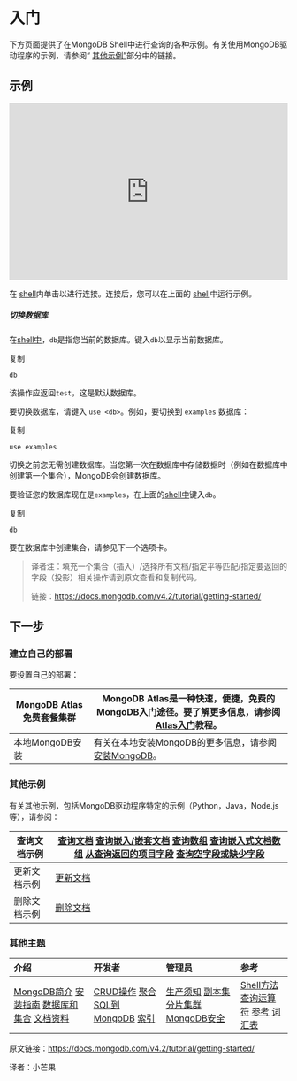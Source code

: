 # 入门

下方页面提供了在MongoDB Shell中进行查询的各种示例。有关使用MongoDB驱动程序的示例，请参阅“ [其他示例”](https://docs.mongodb.com/v4.2/tutorial/getting-started/#gs-additional-examples)部分中的链接。



## 示例

<iframe class="mws-root" allowfullscreen="" sandbox="allow-scripts allow-same-origin" width="100%" height="320" src="https://mws.mongodb.com/?version=4.2" style="box-sizing: border-box; border: 0px;"></iframe>

在 [shell](https://docs.mongodb.com/v4.2/tutorial/getting-started/#mongo-web-shell)内单击以进行连接。连接后，您可以在上面的 [shell](https://docs.mongodb.com/v4.2/tutorial/getting-started/#mongo-web-shell)中运行示例。

##### 切换数据库

在[shell中](https://docs.mongodb.com/v4.2/tutorial/getting-started/#mongo-web-shell)，`db`是指您当前的数据库。键入`db`以显示当前数据库。

复制

```
db
```

该操作应返回`test`，这是默认数据库。

要切换数据库，请键入 `use <db>`。例如，要切换到 `examples` 数据库：

复制

```
use examples
```

切换之前您无需创建数据库。当您第一次在数据库中存储数据时（例如在数据库中创建第一个集合），MongoDB会创建数据库。

要验证您的数据库现在是`examples`，在上面的[shell中](https://docs.mongodb.com/v4.2/tutorial/getting-started/#mongo-web-shell)键入`db`。

复制

```
db
```

要在数据库中创建集合，请参见下一个选项卡。

> 译者注：填充一个集合（插入）/选择所有文档/指定平等匹配/指定要返回的字段（投影）相关操作请到原文查看和复制代码。
>
> 链接：https://docs.mongodb.com/v4.2/tutorial/getting-started/



## 下一步

### 建立自己的部署

要设置自己的部署：

| MongoDB Atlas免费套餐集群 | MongoDB Atlas是一种快速，便捷，免费的MongoDB入门途径。要了解更多信息，请参阅 [Atlas入门](https://docs.atlas.mongodb.com/getting-started/)教程。 |
| ------------------------- | ------------------------------------------------------------ |
| 本地MongoDB安装           | 有关在本地安装MongoDB的更多信息，请参阅 [安装MongoDB](https://docs.mongodb.com/v4.2/installation/#tutorial-installation)。 |



### 其他示例

有关其他示例，包括MongoDB驱动程序特定的示例（Python，Java，Node.js等），请参阅：

| 查询文档示例 | [查询文档](https://docs.mongodb.com/v4.2/tutorial/query-documents/)  [查询嵌入/嵌套文档](https://docs.mongodb.com/v4.2/tutorial/query-embedded-documents/)  [查询数组](https://docs.mongodb.com/v4.2/tutorial/query-arrays/)  [查询嵌入式文档数组](https://docs.mongodb.com/v4.2/tutorial/query-array-of-documents/)  [从查询返回的项目字段](https://docs.mongodb.com/v4.2/tutorial/project-fields-from-query-results/)  [查询空字段或缺少字段](https://docs.mongodb.com/v4.2/tutorial/query-for-null-fields/) |
| ------------ | ------------------------------------------------------------ |
| 更新文档示例 | [更新文档](https://docs.mongodb.com/v4.2/tutorial/update-documents/) |
| 删除文档示例 | [删除文档](https://docs.mongodb.com/v4.2/tutorial/remove-documents/) |



### 其他主题

| 介绍                                                         | 开发者                                                       | 管理员                                                       | 参考                                                         |
| :----------------------------------------------------------- | :----------------------------------------------------------- | :----------------------------------------------------------- | :----------------------------------------------------------- |
| [MongoDB简介](https://docs.mongodb.com/v4.2/introduction/)  [安装指南](https://docs.mongodb.com/v4.2/installation/)  [数据库和集合](https://docs.mongodb.com/v4.2/core/databases-and-collections/)  [文档资料](https://docs.mongodb.com/v4.2/core/document/) | [CRUD操作](https://docs.mongodb.com/v4.2/crud/)  [聚合](https://docs.mongodb.com/v4.2/aggregation/)  [SQL到MongoDB](https://docs.mongodb.com/v4.2/reference/sql-comparison/)  [索引](https://docs.mongodb.com/v4.2/indexes/) | [生产须知](https://docs.mongodb.com/v4.2/administration/production-notes/)  [副本集](https://docs.mongodb.com/v4.2/replication/)  [分片集群](https://docs.mongodb.com/v4.2/sharding/)  [MongoDB安全](https://docs.mongodb.com/v4.2/security/) | [Shell方法](https://docs.mongodb.com/v4.2/reference/method/)  [查询运算符](https://docs.mongodb.com/v4.2/reference/operator/)  [参考](https://docs.mongodb.com/v4.2/reference/)  [词汇表](https://docs.mongodb.com/v4.2/reference/glossary/) |





原文链接：https://docs.mongodb.com/v4.2/tutorial/getting-started/

译者：小芒果
